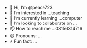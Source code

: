 - 👋 Hi, I’m @peace723
- 👀 I’m interested in ...teaching
- 🌱 I’m currently learning ...computer
- 💞️ I’m looking to collaborate on ...
- 📫 How to reach me ...08156314716
- 😄 Pronouns: ...
- ⚡ Fun fact: ...

<!---
peace723/peace723 is a ✨ special ✨ repository because its `README.md` (this file) appears on your GitHub profile.
You can click the Preview link to take a look at your changes.
--->
